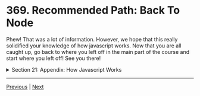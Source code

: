 # 369. Recommended Path: Back To Node

Phew! That was a lot of information. However, we hope that this really solidified your knowledge of how javascript works. Now that you are all caught up, go back to where you left off in the main part of the course and start where you left off! See you there!


<details>
  <summary> Section 21: Appendix: How Javascript Works </summary>

  - [Codebase: js-work](../src/s21_js-work/)

</details>


---

[Previous](./368_Node.js.md) | [Next]()